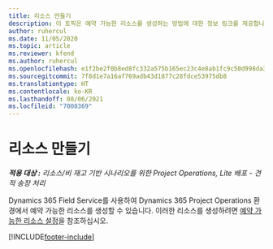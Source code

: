 ```yaml
---
title: 리소스 만들기
description: 이 토픽은 예약 가능한 리소스를 생성하는 방법에 대한 정보 링크를 제공합니다.
author: ruhercul
ms.date: 11/05/2020
ms.topic: article
ms.reviewer: kfend
ms.author: ruhercul
ms.openlocfilehash: e1f2be2f0b8ed8fc332a575b165ec23c4e8ab1fc9c50d998da3459c05dbcead1
ms.sourcegitcommit: 7f8d1e7a16af769adb43d1877c28fdce53975db8
ms.translationtype: HT
ms.contentlocale: ko-KR
ms.lasthandoff: 08/06/2021
ms.locfileid: "7008369"
---
```

# <a name="create-resources"></a>리소스 만들기

_**적용 대상 :** 리소스/비 재고 기반 시나리오를 위한 Project Operations, Lite 배포 - 견적 송장 처리_

Dynamics 365 Field Service를 사용하여 Dynamics 365 Project Operations 환경에서 예약 가능한 리소스를 생성할 수 있습니다. 이러한 리소스를 생성하려면 [예약 가능한 리소스 설정](/dynamics365/field-service/set-up-bookable-resources)을 참조하십시오.


[!INCLUDE[footer-include](../includes/footer-banner.md)]